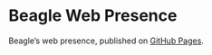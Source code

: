 # Beagle Web Presence

Beagle’s web presence, published on [GitHub Pages](https://m1cm1c.github.io/Beagle/branches/spelling-mistake-javadoc).
